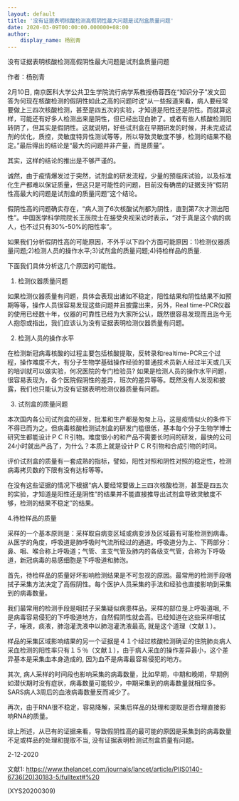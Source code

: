 ```yaml
---
layout: default
title: '没有证据表明核酸检测高假阴性最大问题是试剂盒质量问题'
date: 2020-03-09T00:00:00.000000+08:00
author:
    display_name: 杨别青
---
```


没有证据表明核酸检测高假阴性最大问题是试剂盒质量问题

作者：杨别青

2月10日, 南京医科大学公共卫生学院流行病学系教授杨蓉西在“知识分子”发文回答为何现在核酸检测的假阴性如此之高的问题时说“从一些报道来看，病人要经常要做上三四次核酸检测，甚至是四五次的实验，才知道是阳性还是阴性。而就算这样，可能还有好多人检测出来是阴性，但已经出现白肺了。或者有些人核酸检测阳转阴了，但其实是假阴性。这就说明，好些试剂盒在早期研发的时候，并未完成试剂的优化，质控，灵敏度特异性测试等等，所以导致灵敏度不够，检测的结果不稳定。”最后得出的结论是“最大的问题并非产量，而是质量”。

其实，这样的结论的推出是不够严谨的。

诚然，由于疫情爆发过于突然，试剂盒的研发流程，少量的预临床试验，以及标准化生产都难以保证质量，但这只是可能性的问题，目前没有确凿的证据支持“假阴性高最大的问题是试剂盒的质量问题”这个结论。

假阴性高的问题确实存在，“病人测了6次核酸试剂都为阴性，直到第7次才测出阳性”。中国医学科学院院长王辰院士在接受央视采访时表示，“对于真是这个病的病人，也不过只有30%-50%的阳性率“。

如果我们分析假阴性高的可能原因，不外乎以下四个方面可能原因：1)检测仪器质量问题;2)检测人员的操作水平;3)试剂盒的质量问题;4)待检样品的质量.

下面我们具体分析这几个原因的可能性。

1. 检测仪器质量问题

如果检测仪器质量有问题，具体会表现出诸如不稳定，阳性结果和阴性结果不如预期等等，操作人员很容易发现这些问题并且披露出来，另外，Real time-PCR仪器的使用已经数十年，仪器的可靠性已经为大家所公认，既然很容易发现而且迄今无人抱怨或指出，我们应该认为没有证据表明检测仪器质量有问题。

2. 检测人员的操作水平

在检测新冠病毒核酸的过程主要包括核酸提取，反转录和realtime-PCR三个过程，操作难度不大，有分子生物学基础操作经验的普通技术员新人经过半天或几天的培训就可以做实验，何况医院的专门检验员?  如果是检测人员的操作水平问题，很容易表现为，各个医院假阴性的差异，班次的差异等等。既然没有人发现和披露，我们也只能认为没有证据表明检测仪器质量有问题。

3. 试剂盒的质量问题

本次国内各公司试剂盒的研发，批准和生产都是匆匆上马，这是疫情似火的条件下不得已而为之。但病毒核酸检测试剂盒的研发门槛很低，基本每个分子生物学博士研究生都能设计ＰＣＲ引物。难度很小的和产品不需要长时间的研发，最快的公司24小时就出产品了，为什么？本质上就是设计ＰＣＲ引物和合成引物的时间。

评价试剂盒的质量有一套成熟的指标，譬如，阳性对照和阴性对照的稳定性，检测病毒拷贝数的下限有没有达标等等。

在没有这些证据的情况下根据“病人要经常要做上三四次核酸检测，甚至是四五次的实验，才知道是阳性还是阴性”的结果并不能直接推导出试剂盒导致灵敏度不够，检测的结果不稳定”的结果。

4.待检样品的质量

采样的一个基本原则是：采样取自病变区域或病变涉及区域最有可能检测到病毒。从医学的角度，呼吸道是肺呼吸时气流所经过的通道。呼吸道分为上、下两部分：鼻、咽、喉合称上呼吸道；气管、主支气管及肺内的各级支气管，合称为下呼吸道，新冠病毒的易感细胞是下呼吸道和肺泡。

首先，待检样品的质量好坏影响检测结果是不可忽视的原因。最常用的检测手段咽拭子采集方法决定了高假阴性。每个医护人员采集的手法和经验也直接影响到采集到的病毒数量。

我们最常用的检测手段是咽拭子采集疑似病患样品，采样的部位是上呼吸道咽, 不是病毒容易侵犯的下呼吸道地方，自然假阴性就会高。已经知道在这些采样咽拭子，唾液，痰液，肺泡灌洗液中以肺泡灌洗液最高, 就是这个道理（文献１）。

样品的采集区域影响结果的另一个证据是４１个经过核酸检测确证的住院肺炎病人采血检测的阳性率只有１５％（文献１），由于病人采血的操作差异最小，这个差异基本是采集血本身造成的, 因为血不是病毒最容易侵犯的地方。

其次, 病人采样的时间段也影响采集的病毒数量，比如早期，中期和晚期，早期例如潜伏期时没有症状，病毒数量可能较少，中期采集到的病毒数量就相应多。SARS病人3周后的血液病毒数量反而减少了。

再次，由于RNA很不稳定，容易降解，采集后样品的处理和提取是否合理直接影响RNA的质量。

综上所述，从已有的证据来看，导致假阴性高的最可能的原因是采集到的病毒数量不足或样品的处理和提取不当,  没有证据表明检测试剂盒质量有问题。

2-12-2020

文献1: https://www.thelancet.com/journals/lancet/article/PIIS0140-6736(20)30183-5/fulltext#%20

(XYS20200309)

